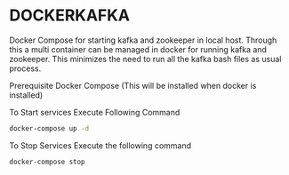 # DOCKERKAFKA
Docker Compose for starting kafka and zookeeper in local host. Through this a multi container can be managed in docker for running kafka and zookeeper. This minimizes the need to run all the kafka bash files as usual process. 

Prerequisite 
    Docker Compose (This will be installed when docker is installed)

To Start services Execute Following Command
```sh
docker-compose up -d 
```

To Stop Services Execute the following command
```sh
docker-compose stop 
```


